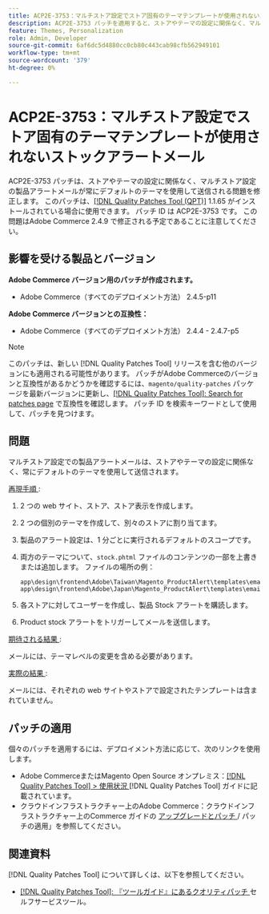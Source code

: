 ```yaml
---
title: ACP2E-3753：マルチストア設定でストア固有のテーマテンプレートが使用されないストックアラートメール
description: ACP2E-3753 パッチを適用すると、ストアやテーマの設定に関係なく、マルチストア設定の商品アラートメールが常にデフォルトのテーマを使用して送信されるAdobe Commerceの問題が修正されます。
feature: Themes, Personalization
role: Admin, Developer
source-git-commit: 6af6dc5d4880cc0cb80c443cab98cfb562949101
workflow-type: tm+mt
source-wordcount: '379'
ht-degree: 0%

---
```



# ACP2E-3753：マルチストア設定でストア固有のテーマテンプレートが使用されないストックアラートメール

ACP2E-3753 パッチは、ストアやテーマの設定に関係なく、マルチストア設定の製品アラートメールが常にデフォルトのテーマを使用して送信される問題を修正します。 このパッチは、[[!DNL Quality Patches Tool (QPT)]](/help/tools/quality-patches-tool/quality-patches-tool-to-self-serve-quality-patches.md) 1.1.65 がインストールされている場合に使用できます。 パッチ ID は ACP2E-3753 です。 この問題はAdobe Commerce 2.4.9 で修正される予定であることに注意してください。

## 影響を受ける製品とバージョン

**Adobe Commerce バージョン用のパッチが作成されます。**

* Adobe Commerce（すべてのデプロイメント方法） 2.4.5-p11

**Adobe Commerce バージョンとの互換性：**

* Adobe Commerce（すべてのデプロイメント方法） 2.4.4 - 2.4.7-p5

>[!NOTE]
>
>このパッチは、新しい [!DNL Quality Patches Tool] リリースを含む他のバージョンにも適用される可能性があります。 パッチがAdobe Commerceのバージョンと互換性があるかどうかを確認するには、`magento/quality-patches` パッケージを最新バージョンに更新し、[[!DNL Quality Patches Tool]: Search for patches page](https://experienceleague.adobe.com/tools/commerce-quality-patches/index.html?lang=ja) で互換性を確認します。 パッチ ID を検索キーワードとして使用して、パッチを見つけます。

## 問題

マルチストア設定での製品アラートメールは、ストアやテーマの設定に関係なく、常にデフォルトのテーマを使用して送信されます。

<u> 再現手順 </u>:

1. 2 つの web サイト、ストア、ストア表示を作成します。
1. 2 つの個別のテーマを作成して、別々のストアに割り当てます。
1. 製品のアラート設定は、1 分ごとに実行されるデフォルトのスコープです。
1. 両方のテーマについて、`stock.phtml` ファイルのコンテンツの一部を上書きまたは追加します。 ファイルの場所の例：

   ```
   app\design\frontend\Adobe\Taiwan\Magento_ProductAlert\templates\email\stock.phtml
   app\design\frontend\Adobe\Japan\Magento_ProductAlert\templates\email\stock.phtml
   ```

1. 各ストアに対してユーザーを作成し、製品 Stock アラートを購読します。
1. Product stock アラートをトリガーしてメールを送信します。

<u> 期待される結果 </u>:

メールには、テーマレベルの変更を含める必要があります。

<u> 実際の結果 </u>:

メールには、それぞれの web サイトやストアで設定されたテンプレートは含まれていません。

## パッチの適用

個々のパッチを適用するには、デプロイメント方法に応じて、次のリンクを使用します。

* Adobe CommerceまたはMagento Open Source オンプレミス：[[!DNL Quality Patches Tool] > 使用状況 ](/help/tools/quality-patches-tool/usage.md) [!DNL Quality Patches Tool] ガイドに記載されています。
* クラウドインフラストラクチャー上のAdobe Commerce：クラウドインフラストラクチャー上のCommerce ガイドの [ アップグレードとパッチ ](https://experienceleague.adobe.com/docs/commerce-cloud-service/user-guide/develop/upgrade/apply-patches.html?lang=ja)/ パッチの適用」を参照してください。

## 関連資料

[!DNL Quality Patches Tool] について詳しくは、以下を参照してください。

* [[!DNL Quality Patches Tool]: 『ツールガイド』にあるクオリティパッチ ](/help/tools/quality-patches-tool/quality-patches-tool-to-self-serve-quality-patches.md) セルフサービスツール。
